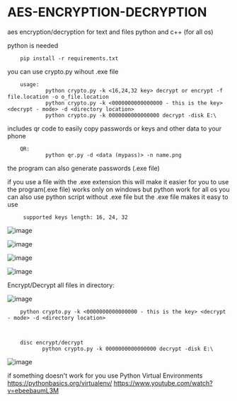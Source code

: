 # AES-ENCRYPTION-DECRYPTION
aes encryption/decryption for text and files python and c++ (for all os)

python is needed

        pip install -r requirements.txt

you can use crypto.py wihout .exe file 
        
        usage:
                python crypto.py -k <16,24,32 key> decrypt or encrypt -f file.location -o o_file.location
                python crypto.py -k <0000000000000000 - this is the key> <decrypt - mode> -d <directory location>
                python crypto.py -k 0000000000000000 decrypt -disk E:\
                


includes qr code to easily copy passwords or keys and other data to your phone

        QR:
                python qr.py -d <data (mypass)> -n name.png
  

the program can also generate passwords (.exe file)



  if you use a file with the .exe extension
  this will make it easier for you to use the program(.exe file) works only on windows but python work for all os
  you can also use python script without .exe file
  but the .exe file makes it easy to use
  
         supported keys length: 16, 24, 32 
         

![image](https://user-images.githubusercontent.com/79628437/229899928-e225b1b7-4f6f-4430-b540-cb4bb42a1bbd.png)

![image](https://user-images.githubusercontent.com/79628437/229900140-7d38ca29-d0fd-42ca-b7d9-c9a54ac66de5.png)



![image](https://user-images.githubusercontent.com/79628437/229900283-9eabaf7a-cae9-49db-af94-342c8f308484.png)



![image](https://user-images.githubusercontent.com/79628437/230464359-5c87ebfb-dd81-4560-b23e-0d10edd832b9.png)


Encrypt/Decrypt all files in directory:

![image](https://user-images.githubusercontent.com/79628437/230464002-a127f91e-b80f-4fd0-9423-f81a594a3f5e.png)


        python crypto.py -k <0000000000000000 - this is the key> <decrypt - mode> -d <directory location>



        disc encrypt/decrypt
               python crypto.py -k 0000000000000000 decrypt -disk E:\
 
![image](https://user-images.githubusercontent.com/79628437/230614610-e196ab9c-834f-4f80-ac14-148c59b73c36.png)

if something doesn't work for you use Python Virtual Environments
https://pythonbasics.org/virtualenv/
https://www.youtube.com/watch?v=ebeebaumL3M

